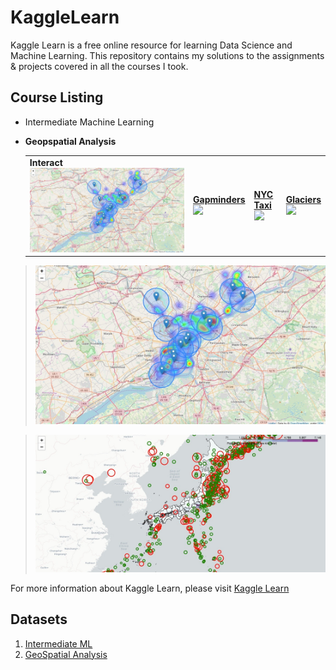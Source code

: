 # KaggleLearn
Kaggle Learn is a free online resource for learning Data Science and Machine Learning. This repository contains my solutions to the assignments & projects covered in all the courses I took.

## Course Listing
- Intermediate Machine Learning

- **Geopspatial Analysis**
    <table>
     <tr>
       <td border=1><a><b>Interact</b></a><br><a href="https://github.com/LotaIbe/KaggleLearn/blob/master/GeoSpatial%20Analysis/Plots/map1.JPG"><img src="https://github.com/LotaIbe/KaggleLearn/blob/master/GeoSpatial%20Analysis/Plots/map1.JPG" /></a> </td>
       <td border=1><a href="https://anaconda.org/jbednar/panel_gapminders"><b>Gapminders</b></a><br><a href="https://mybinder.org/v2/gh/panel-demos/gapminder/master?urlpath=/proxy/5006/app"><img src="https://github.com/pyviz/panel/raw/master/doc/_static/collage/gapminders.png" /></a></td>
       <td border=1><a href="https://anaconda.org/jbednar/nyc_taxi_panel"><b>NYC Taxi</b></a><br><a href="https://mybinder.org/v2/gh/panel-demos/nyc_taxi/master?urlpath=/proxy/5006/app"><img src="https://github.com/pyviz/panel/raw/master/doc/_static/collage/nyc_taxi.png" /></a></td>
       <td border=1><a href="https://anaconda.org/jbednar/glaciers"><b>Glaciers</b></a><br><a href="https://mybinder.org/v2/gh/panel-demos/glaciers/master?urlpath=/proxy/5006/app"><img src="https://github.com/pyviz/panel/raw/master/doc/_static/collage/glaciers.png" /></a></td>
     <tr>
   </table>
> ![GeoMaps](https://github.com/LotaIbe/KaggleLearn/blob/master/GeoSpatial%20Analysis/Plots/map1.JPG)

> ![GeoMaps2](https://github.com/LotaIbe/KaggleLearn/blob/master/GeoSpatial%20Analysis/Plots/map2.JPG)


For more information about Kaggle Learn, please visit   <a href = "https://www.kaggle.com/learn/"> Kaggle Learn </a>

## Datasets
1.  <a href ="https://www.kaggle.com/c/home-data-for-ml-course"> Intermediate ML </a>
2. <a href ="https://www.kaggle.com/alexisbcook/geospatial-learn-course-data"> GeoSpatial Analysis </a>
